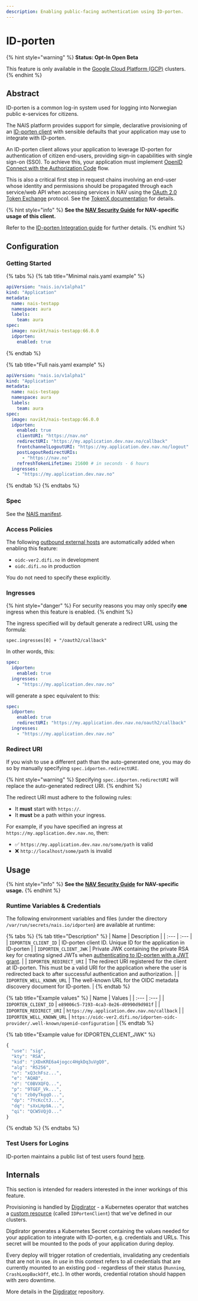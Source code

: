 ```yaml
---
description: Enabling public-facing authentication using ID-porten.
---
```


# ID-porten

{% hint style="warning" %}
**Status: Opt-In Open Beta**

This feature is only available in the [Google Cloud Platform \(GCP\)](../../clusters/gcp.md) clusters.
{% endhint %}

## Abstract

ID-porten is a common log-in system used for logging into Norwegian public e-services for citizens.

The NAIS platform provides support for simple, declarative provisioning of an [ID-porten client](https://difi.github.io/felleslosninger/oidc_index.html) with sensible defaults that your application may use to integrate with ID-porten.

An ID-porten client allows your application to leverage ID-porten for authentication of citizen end-users, providing sign-in capabilities with single sign-on \(SSO\). To achieve this, your application must implement [OpenID Connect with the Authorization Code](https://difi.github.io/felleslosninger/oidc_guide_idporten.html) flow.

This is also a critical first step in request chains involving an end-user whose identity and permissions should be propagated through each service/web API when accessing services in NAV using the [OAuth 2.0 Token Exchange](https://www.rfc-editor.org/rfc/rfc8693.html) protocol. See the [TokenX documentation](tokenx.md) for details.

{% hint style="info" %}
**See the** [**NAV Security Guide**](https://security.labs.nais.io/) **for NAV-specific usage of this client.**

Refer to the [ID-porten Integration guide](https://difi.github.io/felleslosninger/oidc_guide_idporten.html) for further details.
{% endhint %}

## Configuration

### Getting Started

{% tabs %}
{% tab title="Minimal nais.yaml example" %}
```yaml
apiVersion: "nais.io/v1alpha1"
kind: "Application"
metadata:
  name: nais-testapp
  namespace: aura
  labels:
    team: aura
spec:
  image: navikt/nais-testapp:66.0.0
  idporten:
    enabled: true
```
{% endtab %}

{% tab title="Full nais.yaml example" %}
```yaml
apiVersion: "nais.io/v1alpha1"
kind: "Application"
metadata:
  name: nais-testapp
  namespace: aura
  labels:
    team: aura
spec:
  image: navikt/nais-testapp:66.0.0
  idporten:
    enabled: true
    clientURI: "https://nav.no"
    redirectURI: "https://my.application.dev.nav.no/callback"
    frontchannelLogoutURI: "https://my.application.dev.nav.no/logout" 
    postLogoutRedirectURIs:
      - "https://nav.no"
    refreshTokenLifetime: 21600 # in seconds - 6 hours
  ingresses:
    - "https://my.application.dev.nav.no"
```
{% endtab %}
{% endtabs %}

### Spec

See the [NAIS manifest](../../nais-application/nais.yaml/reference.md#spec-idporten).

### Access Policies

The following [outbound external hosts](../../nais-application/access-policy.md#external-services) are automatically added when enabling this feature:

* `oidc-ver2.difi.no` in development
* `oidc.difi.no` in production

You do not need to specify these explicitly.

### Ingresses

{% hint style="danger" %}
For security reasons you may only specify **one** ingress when this feature is enabled.
{% endhint %}

The ingress specified will by default generate a redirect URL using the formula:

```text
spec.ingresses[0] + "/oauth2/callback"
```

In other words, this:

```yaml
spec:
  idporten:
    enabled: true
  ingresses:
    - "https://my.application.dev.nav.no"
```

will generate a spec equivalent to this:

```yaml
spec:
  idporten:
    enabled: true
    redirectURI: "https://my.application.dev.nav.no/oauth2/callback"
  ingresses:
    - "https://my.application.dev.nav.no"
```

### Redirect URI

If you wish to use a different path than the auto-generated one, you may do so by manually specifying `spec.idporten.redirectURI`.

{% hint style="warning" %}
Specifying `spec.idporten.redirectURI` will replace the auto-generated redirect URI.
{% endhint %}

The redirect URI must adhere to the following rules:

* It **must** start with `https://`.
* It **must** be a path within your ingress.

For example, if you have specified an ingress at `https://my.application.dev.nav.no`, then:

* ✅ `https://my.application.dev.nav.no/some/path` is valid
* ❌ `http://localhost/some/path` is invalid 

## Usage

{% hint style="info" %}
**See the** [**NAV Security Guide**](https://security.labs.nais.io/) **for NAV-specific usage.**
{% endhint %}

### Runtime Variables & Credentials

The following environment variables and files \(under the directory `/var/run/secrets/nais.io/idporten`\) are available at runtime:

{% tabs %}
{% tab title="Description" %}
| Name | Description |
| :--- | :--- |
| `IDPORTEN_CLIENT_ID` | ID-porten client ID. Unique ID for the application in ID-porten |
| `IDPORTEN_CLIENT_JWK` | Private JWK containing the private RSA key for creating signed JWTs when [authenticating to ID-porten with a JWT grant](https://difi.github.io/felleslosninger/oidc_guide_idporten.html#klientautentisering-med-jwt-token). |
| `IDPORTEN_REDIRECT_URI` | The redirect URI registered for the client at ID-porten. This must be a valid URI for the application where the user is redirected back to after successful authentication and authorization. |
| `IDPORTEN_WELL_KNOWN_URL` | The well-known URL for the OIDC metadata discovery document for ID-porten. |
{% endtab %}

{% tab title="Example values" %}
| Name | Values |
| :--- | :--- |
| `IDPORTEN_CLIENT_ID` | `e89006c5-7193-4ca3-8e26-d0990d9d981f` |
| `IDPORTEN_REDIRECT_URI` | `https://my.application.dev.nav.no/callback` |
| `IDPORTEN_WELL_KNOWN_URL` | `https://oidc-ver2.difi.no/idporten-oidc-provider/.well-known/openid-configuration` |
{% endtab %}

{% tab title="Example value for IDPORTEN\_CLIENT\_JWK" %}
```javascript
{
  "use": "sig",
  "kty": "RSA",
  "kid": "jXDxKRE6a4jogcc4HgkDq3uVgQ0",
  "alg": "RS256",
  "n": "xQ3chFsz...",
  "e": "AQAB",
  "d": "C0BVXQFQ...",
  "p": "9TGEF_Vk...",
  "q": "zb0yTkgqO...",
  "dp": "7YcKcCtJ...",
  "dq": "sXxLHp9A...",
  "qi": "QCW5VQjO..."
}
```
{% endtab %}
{% endtabs %}

### Test Users for Logins

ID-porten maintains a public list of test users found [here](https://difi.github.io/felleslosninger/idporten_testbrukere.html).

## Internals

This section is intended for readers interested in the inner workings of this feature.

Provisioning is handled by [Digdirator](https://github.com/nais/digdirator) - a Kubernetes operator that watches a [custom resource](https://kubernetes.io/docs/concepts/extend-kubernetes/api-extension/custom-resources/) \(called `IDPortenClient`\) that we've defined in our clusters.

Digdirator generates a Kubernetes Secret containing the values needed for your application to integrate with ID-porten, e.g. credentials and URLs. This secret will be mounted to the pods of your application during deploy.

Every deploy will trigger rotation of credentials, invalidating any credentials that are not in use. _In use_ in this context refers to all credentials that are currently mounted to an existing pod - regardless of their status \(`Running`, `CrashLoopBackOff`, etc.\). In other words, credential rotation should happen with zero downtime.

More details in the [Digdirator](https://github.com/nais/digdirator) repository.

